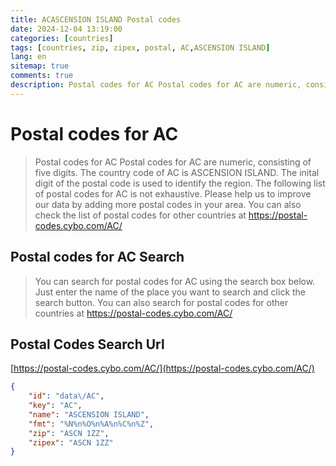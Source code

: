```yaml
---
title: ACASCENSION ISLAND Postal codes 
date: 2024-12-04 13:19:00
categories: [countries]
tags: [countries, zip, zipex, postal, AC,ASCENSION ISLAND]
lang: en
sitemap: true
comments: true
description: Postal codes for AC Postal codes for AC are numeric, consisting of five digits. The country code of AC is ASCENSION ISLAND. The inital digit of the postal code is used to identify the region. The following list of postal codes for AC is not exhaustive. Please help us to improve our data by adding more postal codes in your area. You can also check the list of postal codes for other countries at https://postal-codes.cybo.com/AC/
---
```


# Postal codes for AC
> Postal codes for AC Postal codes for AC are numeric, consisting of five digits. The country code of AC is ASCENSION ISLAND. The inital digit of the postal code is used to identify the region. The following list of postal codes for AC is not exhaustive. Please help us to improve our data by adding more postal codes in your area. You can also check the list of postal codes for other countries at https://postal-codes.cybo.com/AC/

## Postal codes for AC Search 
> You can search for postal codes for AC using the search box below. Just enter the name of the place you want to search and click the search button. You can also search for postal codes for other countries at https://postal-codes.cybo.com/AC/

## Postal Codes Search Url

[https://postal-codes.cybo.com/AC/](https://postal-codes.cybo.com/AC/)
```json
{
    "id": "data\/AC",
    "key": "AC",
    "name": "ASCENSION ISLAND",
    "fmt": "%N%n%O%n%A%n%C%n%Z",
    "zip": "ASCN 1ZZ",
    "zipex": "ASCN 1ZZ"
}
```
